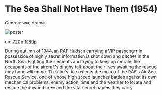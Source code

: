 # The Sea Shall Not Have Them (1954)

Genres: war, drama

![poster](http://image.tmdb.org/t/p/w500/qDVagyQZOGvOwOJErfWik0OWF79.jpg)

en:
  [720p](magnet:?xt=urn:btih:6E24A72FF7A47D796106902E29D26D584BB5BC0A&tr=udp://glotorrents.pw:6969/announce&tr=udp://tracker.opentrackr.org:1337/announce&tr=udp://torrent.gresille.org:80/announce&tr=udp://tracker.openbittorrent.com:80&tr=udp://tracker.coppersurfer.tk:6969&tr=udp://tracker.leechers-paradise.org:6969&tr=udp://p4p.arenabg.ch:1337&tr=udp://tracker.internetwarriors.net:1337)
  [1080p](magnet:?xt=urn:btih:6F94F76B17416976CE7DA7A3905D0D8FAC94BF57&tr=udp://glotorrents.pw:6969/announce&tr=udp://tracker.opentrackr.org:1337/announce&tr=udp://torrent.gresille.org:80/announce&tr=udp://tracker.openbittorrent.com:80&tr=udp://tracker.coppersurfer.tk:6969&tr=udp://tracker.leechers-paradise.org:6969&tr=udp://p4p.arenabg.ch:1337&tr=udp://tracker.internetwarriors.net:1337)
  


During autumn of 1944, an RAF Hudson carrying a VIP passenger in possession of highly secret information is shot down and ditches in the North Sea. Fighting the elements and trying to keep up morale, the occupants of the aircraft's dinghy talk about their lives awaiting the rescue they hope will come. The film's title reflects the motto of the RAF's Air Sea Rescue Service, one of whose high speed launches battles against its own mechanical problems, enemy action, time and the weather to locate and rescue the downed crew and the vital secret papers they carry.